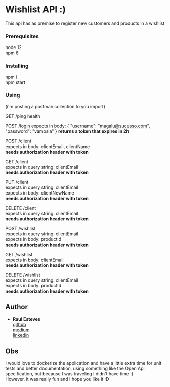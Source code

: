 # Wishlist API :)

This api has as premise to register new customers and products in a wishlist

### Prerequisites

node 12   
npm 6

### Installing

npm i   
npm start

### Using

(i'm posting a postman collection to you import)

GET /ping
health

POST /login
expects in body: {
    "username": "magalu@sucesso.com",
    "password": "vamosla"
}
**returns a token that expires in 2h**

POST /client    
expects in body: clientEmail, clientName    
**needs authorization header with token**

GET /client    
expects in query string: clientEmail    
**needs authorization header with token**

PUT /client    
expects in query string: clientEmail    
expects in body: clientNewName    
**needs authorization header with token**

DELETE /client    
expects in query string: clientEmail    
**needs authorization header with token**


POST /wishlist    
expects in query string: clientEmail    
expects in body: productId    
**needs authorization header with token**

GET /wishlist    
expects in body: clientEmail    
**needs authorization header with token**

DELETE /wishlist    
expects in query string: clientEmail    
expects in body: productId    
**needs authorization header with token**

## Author

* **Raul Esteves**    
[github](https://github.com/PurpleBooth)   
[medium](https://medium.com/@raullesteves)    
[linkedin](https://www.linkedin.com/in/raul-esteves-677107160/)    

## Obs

I would love to dockerize the application and have a little extra time for unit tests and better documentation, using something like the Open Api specification, but because I was traveling I didn't have time :(    
However, it was really fun and I hope you like it :D